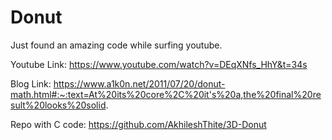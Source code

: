# Donut
Just found an amazing code while surfing youtube. 



Youtube Link: https://www.youtube.com/watch?v=DEqXNfs_HhY&t=34s



Blog Link: https://www.a1k0n.net/2011/07/20/donut-math.html#:~:text=At%20its%20core%2C%20it's%20a,the%20final%20result%20looks%20solid.



Repo with C code: https://github.com/AkhileshThite/3D-Donut

